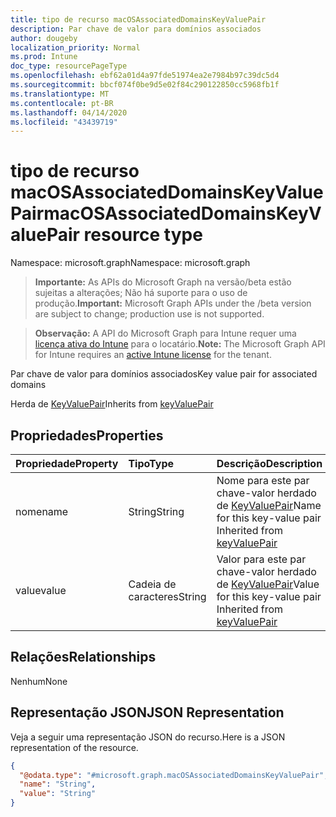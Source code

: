 ```yaml
---
title: tipo de recurso macOSAssociatedDomainsKeyValuePair
description: Par chave de valor para domínios associados
author: dougeby
localization_priority: Normal
ms.prod: Intune
doc_type: resourcePageType
ms.openlocfilehash: ebf62a01d4a97fde51974ea2e7984b97c39dc5d4
ms.sourcegitcommit: bbcf074f0be9d5e02f84c290122850cc5968fb1f
ms.translationtype: MT
ms.contentlocale: pt-BR
ms.lasthandoff: 04/14/2020
ms.locfileid: "43439719"
---
```

# <a name="macosassociateddomainskeyvaluepair-resource-type"></a><span data-ttu-id="6fc4e-103">tipo de recurso macOSAssociatedDomainsKeyValuePair</span><span class="sxs-lookup"><span data-stu-id="6fc4e-103">macOSAssociatedDomainsKeyValuePair resource type</span></span>

<span data-ttu-id="6fc4e-104">Namespace: microsoft.graph</span><span class="sxs-lookup"><span data-stu-id="6fc4e-104">Namespace: microsoft.graph</span></span>

> <span data-ttu-id="6fc4e-105">**Importante:** As APIs do Microsoft Graph na versão/beta estão sujeitas a alterações; Não há suporte para o uso de produção.</span><span class="sxs-lookup"><span data-stu-id="6fc4e-105">**Important:** Microsoft Graph APIs under the /beta version are subject to change; production use is not supported.</span></span>

> <span data-ttu-id="6fc4e-106">**Observação:** A API do Microsoft Graph para Intune requer uma [licença ativa do Intune](https://go.microsoft.com/fwlink/?linkid=839381) para o locatário.</span><span class="sxs-lookup"><span data-stu-id="6fc4e-106">**Note:** The Microsoft Graph API for Intune requires an [active Intune license](https://go.microsoft.com/fwlink/?linkid=839381) for the tenant.</span></span>

<span data-ttu-id="6fc4e-107">Par chave de valor para domínios associados</span><span class="sxs-lookup"><span data-stu-id="6fc4e-107">Key value pair for associated domains</span></span>


<span data-ttu-id="6fc4e-108">Herda de [KeyValuePair](../resources/intune-shared-keyvaluepair.md)</span><span class="sxs-lookup"><span data-stu-id="6fc4e-108">Inherits from [keyValuePair](../resources/intune-shared-keyvaluepair.md)</span></span>

## <a name="properties"></a><span data-ttu-id="6fc4e-109">Propriedades</span><span class="sxs-lookup"><span data-stu-id="6fc4e-109">Properties</span></span>
|<span data-ttu-id="6fc4e-110">Propriedade</span><span class="sxs-lookup"><span data-stu-id="6fc4e-110">Property</span></span>|<span data-ttu-id="6fc4e-111">Tipo</span><span class="sxs-lookup"><span data-stu-id="6fc4e-111">Type</span></span>|<span data-ttu-id="6fc4e-112">Descrição</span><span class="sxs-lookup"><span data-stu-id="6fc4e-112">Description</span></span>|
|:---|:---|:---|
|<span data-ttu-id="6fc4e-113">nome</span><span class="sxs-lookup"><span data-stu-id="6fc4e-113">name</span></span>|<span data-ttu-id="6fc4e-114">String</span><span class="sxs-lookup"><span data-stu-id="6fc4e-114">String</span></span>|<span data-ttu-id="6fc4e-115">Nome para este par chave-valor herdado de [KeyValuePair](../resources/intune-shared-keyvaluepair.md)</span><span class="sxs-lookup"><span data-stu-id="6fc4e-115">Name for this key-value pair Inherited from [keyValuePair](../resources/intune-shared-keyvaluepair.md)</span></span>|
|<span data-ttu-id="6fc4e-116">value</span><span class="sxs-lookup"><span data-stu-id="6fc4e-116">value</span></span>|<span data-ttu-id="6fc4e-117">Cadeia de caracteres</span><span class="sxs-lookup"><span data-stu-id="6fc4e-117">String</span></span>|<span data-ttu-id="6fc4e-118">Valor para este par chave-valor herdado de [KeyValuePair](../resources/intune-shared-keyvaluepair.md)</span><span class="sxs-lookup"><span data-stu-id="6fc4e-118">Value for this key-value pair Inherited from [keyValuePair](../resources/intune-shared-keyvaluepair.md)</span></span>|

## <a name="relationships"></a><span data-ttu-id="6fc4e-119">Relações</span><span class="sxs-lookup"><span data-stu-id="6fc4e-119">Relationships</span></span>
<span data-ttu-id="6fc4e-120">Nenhum</span><span class="sxs-lookup"><span data-stu-id="6fc4e-120">None</span></span>

## <a name="json-representation"></a><span data-ttu-id="6fc4e-121">Representação JSON</span><span class="sxs-lookup"><span data-stu-id="6fc4e-121">JSON Representation</span></span>
<span data-ttu-id="6fc4e-122">Veja a seguir uma representação JSON do recurso.</span><span class="sxs-lookup"><span data-stu-id="6fc4e-122">Here is a JSON representation of the resource.</span></span>
<!-- {
  "blockType": "resource",
  "@odata.type": "microsoft.graph.macOSAssociatedDomainsKeyValuePair"
}
-->
``` json
{
  "@odata.type": "#microsoft.graph.macOSAssociatedDomainsKeyValuePair",
  "name": "String",
  "value": "String"
}
```



